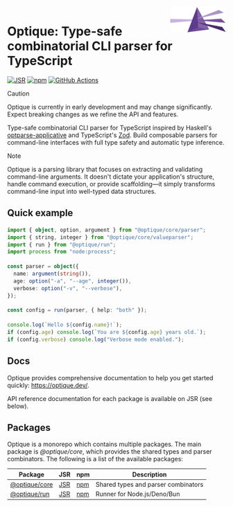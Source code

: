 <img src="docs/public/optique.svg" width="128" height="58" align="right">

Optique: Type-safe combinatorial CLI parser for TypeScript
==========================================================

[![JSR][JSR badge]][JSR]
[![npm][npm badge]][npm]
[![GitHub Actions][GitHub Actions badge]][GitHub Actions]

> [!CAUTION]
> Optique is currently in early development and may change significantly.
> Expect breaking changes as we refine the API and features.

Type-safe combinatorial CLI parser for TypeScript inspired by Haskell's
[optparse-applicative] and TypeScript's [Zod]. Build composable parsers for
command-line interfaces with full type safety and automatic type inference.

> [!NOTE]
> Optique is a parsing library that focuses on extracting and validating
> command-line arguments. It doesn't dictate your application's structure,
> handle command execution, or provide scaffolding—it simply transforms
> command-line input into well-typed data structures.

[JSR]: https://jsr.io/@optique
[JSR badge]: https://jsr.io/badges/@optique/core
[npm]: https://www.npmjs.com/package/@optique/core
[npm badge]: https://img.shields.io/npm/v/@optique/core?logo=npm
[GitHub Actions]: https://github.com/dahlia/optique/actions/workflows/main.yaml
[GitHub Actions badge]: https://github.com/dahlia/optique/actions/workflows/main.yaml/badge.svg
[optparse-applicative]: https://github.com/pcapriotti/optparse-applicative
[Zod]: https://zod.dev/


Quick example
-------------

~~~~ typescript
import { object, option, argument } from "@optique/core/parser";
import { string, integer } from "@optique/core/valueparser";
import { run } from "@optique/run";
import process from "node:process";

const parser = object({
  name: argument(string()),
  age: option("-a", "--age", integer()),
  verbose: option("-v", "--verbose"),
});

const config = run(parser, { help: "both" });

console.log(`Hello ${config.name}!`);
if (config.age) console.log(`You are ${config.age} years old.`);
if (config.verbose) console.log("Verbose mode enabled.");
~~~~


Docs
----

Optique provides comprehensive documentation to help you get started quickly:
<https://optique.dev/>.

API reference documentation for each package is available on JSR (see below).


Packages
--------

Optique is a monorepo which contains multiple packages.  The main package is
*@optique/core*, which provides the shared types and parser combinators.
The following is a list of the available packages:

| Package                          | JSR                      | npm                      | Description                         |
| -------------------------------- | ------------------------ | ------------------------ | ----------------------------------- |
| [@optique/core](/packages/core/) | [JSR][jsr:@optique/core] | [npm][npm:@optique/core] | Shared types and parser combinators |
| [@optique/run](/packages/run/)   | [JSR][jsr:@optique/run]  | [npm][npm:@optique/run]  | Runner for Node.js/Deno/Bun         |

[jsr:@optique/core]: https://jsr.io/@optique/core
[npm:@optique/core]: https://www.npmjs.com/package/@optique/core
[jsr:@optique/run]: https://jsr.io/@optique/run
[npm:@optique/run]: https://www.npmjs.com/package/@optique/run
